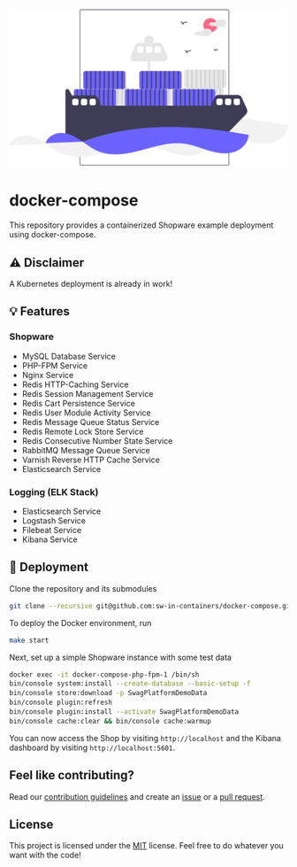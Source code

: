 <h1 align="center">
    <img src=".github/project-logo.svg" width="512px">
</h1>

# docker-compose

This repository provides a containerized Shopware example deployment using docker-compose.

## :warning: Disclaimer

A Kubernetes deployment is already in work!

## :bulb: Features

### Shopware

* MySQL Database Service
* PHP-FPM Service
* Nginx Service
* Redis HTTP-Caching Service
* Redis Session Management Service
* Redis Cart Persistence Service
* Redis User Module Activity Service
* Redis Message Queue Status Service
* Redis Remote Lock Store Service
* Redis Consecutive Number State Service
* RabbitMQ Message Queue Service
* Varnish Reverse HTTP Cache Service
* Elasticsearch Service

### Logging (ELK Stack)

* Elasticsearch Service
* Logstash Service
* Filebeat Service
* Kibana Service

## :rocket: Deployment

Clone the repository and its submodules

```bash
git clone --recursive git@github.com:sw-in-containers/docker-compose.git
```

To deploy the Docker environment, run

```bash
make start
```

Next, set up a simple Shopware instance with some test data

```bash
docker exec -it docker-compose-php-fpm-1 /bin/sh
bin/console system:install --create-database --basic-setup -f
bin/console store:download -p SwagPlatformDemoData
bin/console plugin:refresh
bin/console plugin:install --activate SwagPlatformDemoData
bin/console cache:clear && bin/console cache:warmup
```

You can now access the Shop by visiting `http://localhost` and the Kibana dashboard by visiting `http://localhost:5601`.

## Feel like contributing?

Read our [contribution guidelines](CONTRIBUTING.md) and create
an [issue](https://github.com/sw-in-containers/docker-compose/issues/new/choose) or
a [pull request](https://github.com/sw-in-containers/docker-compose/compare).

## License

This project is licensed under the [MIT](LICENSE) license.
Feel free to do whatever you want with the code!
